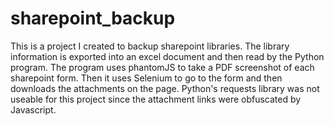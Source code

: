 # sharepoint_backup

This is a project I created to backup sharepoint libraries. The library information is exported into an excel document and then read by the Python program. The program uses phantomJS to take a PDF screenshot of each sharepoint form. Then it uses Selenium to go to the form and then downloads the attachments on the page. Python's requests library was not useable for this project since the attachment links were obfuscated by Javascript.
